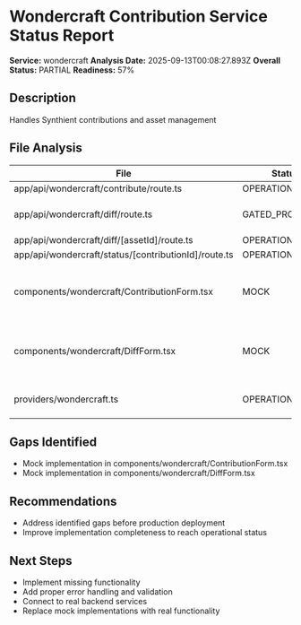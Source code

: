 # Wondercraft Contribution Service Status Report

**Service:** wondercraft
**Analysis Date:** 2025-09-13T00:08:27.893Z
**Overall Status:** PARTIAL
**Readiness:** 57%

## Description

Handles Synthient contributions and asset management

## File Analysis

| File | Status | Issues |
|------|--------|--------|
| app/api/wondercraft/contribute/route.ts | OPERATIONAL | None |
| app/api/wondercraft/diff/route.ts | GATED_PROTOTYPE | Missing error handling |
| app/api/wondercraft/diff/[assetId]/route.ts | OPERATIONAL | None |
| app/api/wondercraft/status/[contributionId]/route.ts | OPERATIONAL | None |
| components/wondercraft/ContributionForm.tsx | MOCK | Contains mock data without compliance gating |
| components/wondercraft/DiffForm.tsx | MOCK | Contains mock data without compliance gating |
| providers/wondercraft.ts | OPERATIONAL | Missing input validation |

## Gaps Identified

- Mock implementation in components/wondercraft/ContributionForm.tsx
- Mock implementation in components/wondercraft/DiffForm.tsx

## Recommendations

- Address identified gaps before production deployment
- Improve implementation completeness to reach operational status

## Next Steps

- Implement missing functionality
- Add proper error handling and validation
- Connect to real backend services
- Replace mock implementations with real functionality

